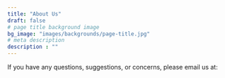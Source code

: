 ```yaml
---
title: "About Us"
draft: false
# page title background image
bg_image: "images/backgrounds/page-title.jpg"
# meta description
description : ""
---
```


If you have any questions, suggestions, or concerns, please email us at: